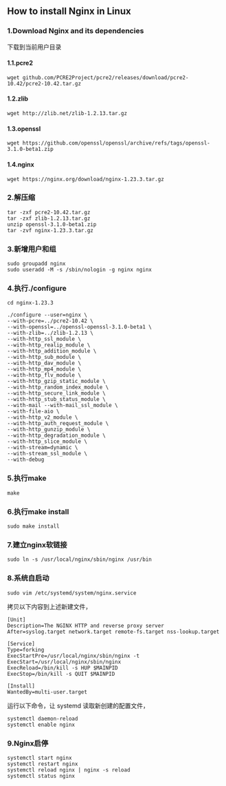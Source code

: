 ## How to install Nginx in Linux
### 1.Download Nginx and its dependencies
下载到当前用户目录
#### 1.1.pcre2
```
wget github.com/PCRE2Project/pcre2/releases/download/pcre2-10.42/pcre2-10.42.tar.gz
```
#### 1.2.zlib
```
wget http://zlib.net/zlib-1.2.13.tar.gz
```
#### 1.3.openssl
```
wget https://github.com/openssl/openssl/archive/refs/tags/openssl-3.1.0-beta1.zip
```
#### 1.4.nginx
```
wget https://nginx.org/download/nginx-1.23.3.tar.gz
```

### 2.解压缩
```
tar -zxf pcre2-10.42.tar.gz  
tar -zxf zlib-1.2.13.tar.gz  
unzip openssl-3.1.0-beta1.zip  
tar -zvf nginx-1.23.3.tar.gz  
```

### 3.新增用户和组
```
sudo groupadd nginx  
sudo useradd -M -s /sbin/nologin -g nginx nginx
```

### 4.执行./configure
```
cd nginx-1.23.3

./configure --user=nginx \
--with-pcre=../pcre2-10.42 \
--with-openssl=../openssl-openssl-3.1.0-beta1 \
--with-zlib=../zlib-1.2.13 \
--with-http_ssl_module \
--with-http_realip_module \
--with-http_addition_module \
--with-http_sub_module \
--with-http_dav_module \
--with-http_mp4_module \
--with-http_flv_module \
--with-http_gzip_static_module \
--with-http_random_index_module \
--with-http_secure_link_module \
--with-http_stub_status_module \
--with-mail --with-mail_ssl_module \
--with-file-aio \
--with-http_v2_module \
--with-http_auth_request_module \
--with-http_gunzip_module \
--with-http_degradation_module \
--with-http_slice_module \
--with-stream=dynamic \
--with-stream_ssl_module \
--with-debug
```

### 5.执行make
```
make
```

### 6.执行make install
```
sudo make install
```

### 7.建立nginx软链接
```
sudo ln -s /usr/local/nginx/sbin/nginx /usr/bin
```

### 8.系统自启动
```
sudo vim /etc/systemd/system/nginx.service  
```
拷贝以下内容到上述新建文件，  
```
[Unit]  
Description=The NGINX HTTP and reverse proxy server  
After=syslog.target network.target remote-fs.target nss-lookup.target  

[Service]  
Type=forking  
ExecStartPre=/usr/local/nginx/sbin/nginx -t  
ExecStart=/usr/local/nginx/sbin/nginx  
ExecReload=/bin/kill -s HUP $MAINPID  
ExecStop=/bin/kill -s QUIT $MAINPID  

[Install]  
WantedBy=multi-user.target  
```

运行以下命令，让 systemd 读取新创建的配置文件， 

```
systemctl daemon-reload  
systemctl enable nginx  
```

### 9.Nginx启停
```
systemctl start nginx  
systemctl restart nginx  
systemctl reload nginx | nginx -s reload  
systemctl status nginx
```